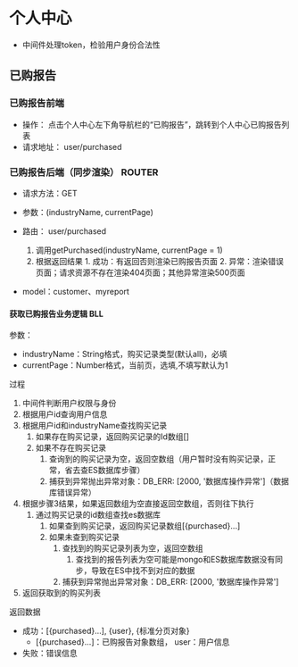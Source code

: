 <!-- 作者：胡铁平
日期：2019-12-9 -->

# 个人中心

- 中间件处理token，检验用户身份合法性

## 已购报告

### 已购报告前端

- 操作： 点击个人中心左下角导航栏的“已购报告”，跳转到个人中心已购报告列表
- 请求地址： user/purchased

### 已购报告后端（同步渲染） ROUTER

- 请求方法：GET
- 参数：(industryName, currentPage)
- 路由： user/purchased
    1. 调用getPurchased(industryName, currentPage = 1)
    2. 根据返回结果
      1. 成功：有返回否则渲染已购报告页面
      2. 异常：渲染错误页面；请求资源不存在渲染404页面；其他异常渲染500页面

- model：customer、myreport

#### 获取已购报告业务逻辑 BLL

参数：

- industryName：String格式，购买记录类型(默认all)，必填
- currentPage：Number格式，当前页，选填,不填写默认为1

过程

  1. 中间件判断用户权限与身份
  2. 根据用户id查询用户信息
  3. 根据用户id和industryName查找购买记录
     1. 如果存在购买记录，返回购买记录的Id数组[]
     2. 如果不存在购买记录
        1. 查询到的购买记录为空，返回空数组（用户暂时没有购买记录，正常，省去查ES数据库步骤）
        2. 捕获到异常抛出异常对象：DB_ERR: [2000, '数据库操作异常']（数据库错误异常）
  4. 根据步骤3结果，如果返回数组为空直接返回空数组，否则往下执行
     1. 通过购买记录的id数组查找es数据库
        1. 如果查到购买记录，返回购买记录数组[{purchased}...]
        2. 如果未查到购买记录
           1. 查找到的购买记录列表为空，返回空数组
              1. 查找到的报告列表为空可能是mongo和ES数据库数据没有同步，导致在ES中找不到对应的数据
           2. 捕获到异常抛出异常对象：DB_ERR: [2000, '数据库操作异常']
  5. 返回获取到的购买列表

返回数据

- 成功：[{purchased}...], {user}, {标准分页对象}
  - [{purchased}...]：已购报告对象数组， user：用户信息
- 失败：错误信息
